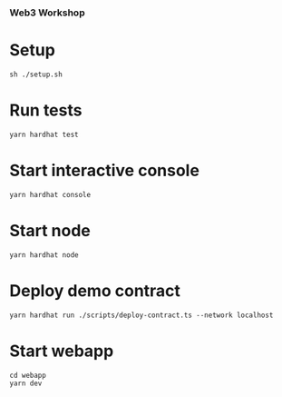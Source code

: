 ### Web3 Workshop

# Setup
```
sh ./setup.sh
```

# Run tests
```
yarn hardhat test
```

# Start interactive console
```
yarn hardhat console
```

# Start node
```
yarn hardhat node
```

# Deploy demo contract
```
yarn hardhat run ./scripts/deploy-contract.ts --network localhost
```
 
# Start webapp
```
cd webapp
yarn dev
```
